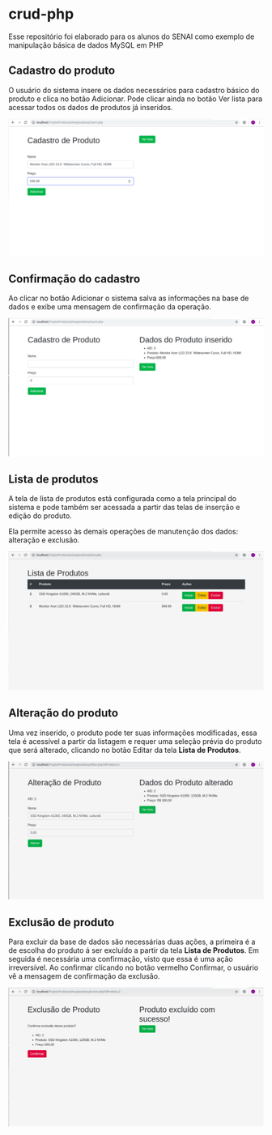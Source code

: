 # crud-php
Esse repositório foi elaborado para os alunos do SENAI como exemplo de manipulação básica de dados MySQL em PHP 

## Cadastro do produto
O usuário do sistema insere os dados necessários para cadastro básico do produto e clica no botão Adicionar. Pode clicar ainda no botão Ver lista para acessar todos os dados de produtos já inseridos.

![Tela de cadastro](https://github.com/janynnegomes/crud-php/blob/master/telas/1-%20cadastro-produto.png?raw=true)

## Confirmação do cadastro
Ao clicar no botão Adicionar o sistema salva as informações na base de dados e exibe uma mensagem de confirmação da operação.

![Confirmação do cadastro](https://github.com/janynnegomes/crud-php/blob/master/telas/1-1-cadastro-concluido.png?raw=true)

## Lista de produtos
A tela de lista de produtos está configurada como a tela principal do sistema e pode também ser acessada a partir das telas de inserção e edição do produto.

Ela permite acesso às demais operações de manutenção dos dados: alteração e exclusão.

![](https://github.com/janynnegomes/crud-php/blob/master/telas/2-listagem-produto.png?raw=true)

## Alteração do produto
Uma vez inserido, o produto pode ter suas informações modificadas, essa tela é acessível a partir da listagem e requer uma seleção prévia do produto que será alterado, clicando no botão Editar da tela **Lista de Produtos**.

![](https://github.com/janynnegomes/crud-php/blob/master/telas/3-alteracao-produto.png?raw=true)

## Exclusão de produto

Para excluir da base de dados são necessárias duas ações, a primeira é a de escolha do produto á ser excluído a partir da tela **Lista de Produtos**. Em seguida é necessária uma confirmação, visto que essa é uma ação irreversível. Ao confirmar clicando no botão vermelho Confirmar, o usuário vê a mensagem de confirmação da exclusão.

![](https://github.com/janynnegomes/crud-php/blob/master/telas/4-exclusao-produto.png?raw=true)
